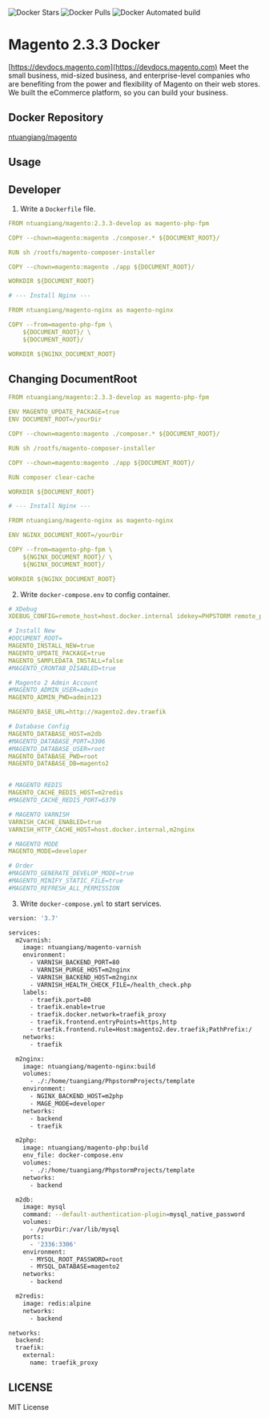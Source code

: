 ![Docker Stars](https://img.shields.io/docker/stars/ntuangiang/magento.svg)
![Docker Pulls](https://img.shields.io/docker/pulls/ntuangiang/magento.svg)
![Docker Automated build](https://img.shields.io/docker/automated/ntuangiang/magento.svg)

# Magento 2.3.3 Docker

[https://devdocs.magento.com](https://devdocs.magento.com) Meet the small business, mid-sized business, and enterprise-level companies who are benefiting from the power and flexibility of Magento on their web stores. We built the eCommerce platform, so you can build your business.

## Docker Repository
[ntuangiang/magento](https://hub.docker.com/r/ntuangiang/magento) 
## Usage
## Developer
1. Write a `Dockerfile` file.
```yml
FROM ntuangiang/magento:2.3.3-develop as magento-php-fpm

COPY --chown=magento:magento ./composer.* ${DOCUMENT_ROOT}/

RUN sh /rootfs/magento-composer-installer

COPY --chown=magento:magento ./app ${DOCUMENT_ROOT}/

WORKDIR ${DOCUMENT_ROOT}

# --- Install Nginx ---

FROM ntuangiang/magento-nginx as magento-nginx

COPY --from=magento-php-fpm \
    ${DOCUMENT_ROOT}/ \
    ${DOCUMENT_ROOT}/

WORKDIR ${NGINX_DOCUMENT_ROOT}
```
## Changing DocumentRoot
```yml
FROM ntuangiang/magento:2.3.3-develop as magento-php-fpm

ENV MAGENTO_UPDATE_PACKAGE=true
ENV DOCUMENT_ROOT=/yourDir

COPY --chown=magento:magento ./composer.* ${DOCUMENT_ROOT}/

RUN sh /rootfs/magento-composer-installer

COPY --chown=magento:magento ./app ${DOCUMENT_ROOT}/

RUN composer clear-cache

WORKDIR ${DOCUMENT_ROOT}

# --- Install Nginx ---

FROM ntuangiang/magento-nginx as magento-nginx

ENV NGINX_DOCUMENT_ROOT=/yourDir

COPY --from=magento-php-fpm \
    ${NGINX_DOCUMENT_ROOT}/ \
    ${NGINX_DOCUMENT_ROOT}/

WORKDIR ${NGINX_DOCUMENT_ROOT}
```
2. Write `docker-compose.env` to config container.
```yml
# XDebug
XDEBUG_CONFIG=remote_host=host.docker.internal idekey=PHPSTORM remote_port=9000 remote_enable=1 remote_autostart=1

# Install New
#DOCUMENT_ROOT=
MAGENTO_INSTALL_NEW=true
MAGENTO_UPDATE_PACKAGE=true
MAGENTO_SAMPLEDATA_INSTALL=false
#MAGENTO_CRONTAB_DISABLED=true

# Magento 2 Admin Account
#MAGENTO_ADMIN_USER=admin
MAGENTO_ADMIN_PWD=admin123

MAGENTO_BASE_URL=http://magento2.dev.traefik

# Database Config
MAGENTO_DATABASE_HOST=m2db
#MAGENTO_DATABASE_PORT=3306
#MAGENTO_DATABASE_USER=root
MAGENTO_DATABASE_PWD=root
MAGENTO_DATABASE_DB=magento2


# MAGENTO REDIS
MAGENTO_CACHE_REDIS_HOST=m2redis
#MAGENTO_CACHE_REDIS_PORT=6379

# MAGENTO VARNISH
VARNISH_CACHE_ENABLED=true
VARNISH_HTTP_CACHE_HOST=host.docker.internal,m2nginx

# MAGENTO MODE
MAGENTO_MODE=developer

# Order
#MAGENTO_GENERATE_DEVELOP_MODE=true
#MAGENTO_MINIFY_STATIC_FILE=true
#MAGENTO_REFRESH_ALL_PERMISSION
```
3. Write `docker-compose.yml` to start services.
```bash
version: '3.7'

services:
  m2varnish:
    image: ntuangiang/magento-varnish
    environment:
      - VARNISH_BACKEND_PORT=80
      - VARNISH_PURGE_HOST=m2nginx
      - VARNISH_BACKEND_HOST=m2nginx
      - VARNISH_HEALTH_CHECK_FILE=/health_check.php
    labels:
      - traefik.port=80
      - traefik.enable=true
      - traefik.docker.network=traefik_proxy
      - traefik.frontend.entryPoints=https,http
      - traefik.frontend.rule=Host:magento2.dev.traefik;PathPrefix:/
    networks:
      - traefik

  m2nginx:
    image: ntuangiang/magento-nginx:build
    volumes:
      - ./:/home/tuangiang/PhpstormProjects/template
    environment:
      - NGINX_BACKEND_HOST=m2php
      - MAGE_MODE=developer
    networks:
      - backend
      - traefik

  m2php:
    image: ntuangiang/magento-php:build
    env_file: docker-compose.env
    volumes:
      - ./:/home/tuangiang/PhpstormProjects/template
    networks:
      - backend

  m2db:
    image: mysql
    command: --default-authentication-plugin=mysql_native_password
    volumes:
      - /yourDir:/var/lib/mysql
    ports:
      - '2336:3306'
    environment:
      - MYSQL_ROOT_PASSWORD=root
      - MYSQL_DATABASE=magento2
    networks:
      - backend

  m2redis:
    image: redis:alpine
    networks:
      - backend

networks:
  backend:
  traefik:
    external:
      name: traefik_proxy
```

## LICENSE

MIT License